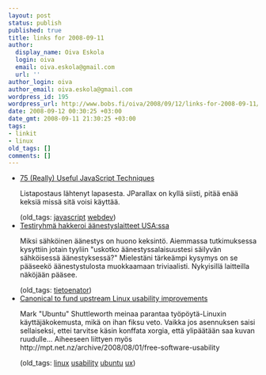 ```yaml
---
layout: post
status: publish
published: true
title: links for 2008-09-11
author:
  display_name: Oiva Eskola
  login: oiva
  email: oiva.eskola@gmail.com
  url: ''
author_login: oiva
author_email: oiva.eskola@gmail.com
wordpress_id: 195
wordpress_url: http://www.bobs.fi/oiva/2008/09/12/links-for-2008-09-11/
date: 2008-09-12 00:30:25 +03:00
date_gmt: 2008-09-11 21:30:25 +03:00
tags:
- linkit
- linux
old_tags: []
comments: []
---
```

<ul class="delicious">
<li>
<div class="delicious-link"><a href="http://www.smashingmagazine.com/2008/09/11/75-really-useful-javascript-techniques/">75 (Really) Useful JavaScript Techniques</a></div></p>
<div class="delicious-extended">Listapostaus lähtenyt lapasesta. JParallax on kyllä siisti, pitää enää keksiä missä sitä voisi käyttää.</div></p>
<div class="delicious-tags">(old_tags: <a href="http://delicious.com/oiva/javascript">javascript</a> <a href="http://delicious.com/oiva/webdev">webdev</a>)</div></li>
<li>
<div class="delicious-link"><a href="http://www.hs.fi/ulkomaat/artikkeli/Testiryhm%C3%A4+hakkeroi+%C3%A4%C3%A4nestyslaitteet+USAssa/1135239363877">Testiryhmä hakkeroi äänestyslaitteet USA:ssa</a></div></p>
<div class="delicious-extended">Miksi sähköinen äänestys on huono keksintö. Aiemmassa tutkimuksessa kysyttiin jotain tyyliin "uskotko äänestyssalaisuustesi säilyvän sähköisessä äänestyksessä?" Mielestäni tärkeämpi kysymys on se pääseekö äänestystulosta muokkaamaan triviaalisti. Nykyisillä laitteilla näköjään pääsee.</div></p>
<div class="delicious-tags">(old_tags: <a href="http://delicious.com/oiva/tietoenator">tietoenator</a>)</div></li>
<li>
<div class="delicious-link"><a href="http://arstechnica.com/news.ars/post/20080911-canonical-to-fund-upstream-linux-usability-improvements.html">Canonical to fund upstream Linux usability improvements</a></div></p>
<div class="delicious-extended">Mark "Ubuntu" Shuttleworth meinaa parantaa työpöytä-Linuxin käyttäjäkokemusta, mikä on ihan fiksu veto. Vaikka jos asennuksen saisi sellaiseksi, ettei tarvitse käsin konffata xorgia, että ylipäätään saa kuvan ruudulle... Aiheeseen liittyen myös http://mpt.net.nz/archive/2008/08/01/free-software-usability</div></p>
<div class="delicious-tags">(old_tags: <a href="http://delicious.com/oiva/linux">linux</a> <a href="http://delicious.com/oiva/usability">usability</a> <a href="http://delicious.com/oiva/ubuntu">ubuntu</a> <a href="http://delicious.com/oiva/ux">ux</a>)</div></li>
</ul>
